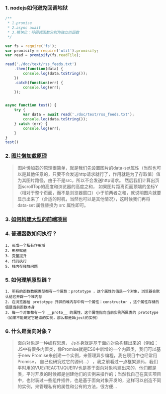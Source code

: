 ### 1.  nodejs如何避免回调地狱

```javascript
/**
 * 1.promise
 * 2.async await
 * 3.模块化：将回调函数分割为独立的函数
 */

var fs = require('fs');
var promisify = require('util').promisify;
var read = promisify(fs.readFile);

read('./doc/text/rss_feeds.txt')
	.then(function(data) {
		console.log(data.toString());
	})
	.catch(function(err) {
		console.log(err);
	});


async function test() {
	try {
		var data = await read('./doc/text/rss_feeds.txt');
		console.log(data.toString());
	} catch (err) {
		console.log(err);
	}
}
test()
```

### 2. [图片懒加载原理](https://www.cnblogs.com/zhuzhenwei918/p/6943156.html)

> 图片懒加载的原理很简单，就是我们先设置图片的data-set属性（当然也可以是其他任意的，只要不会发送http请求就行了，作用就是为了存取值）值为其图片路径，由于不是src，所以不会发送http请求。 然后我们计算出页面scrollTop的高度和浏览器的高度之和， 如果图片距离页面顶端的坐标Y（相对于整个页面，而不是浏览器窗口）小于前两者之和，就说明图片就要显示出来了（合适的时机，当然也可以是其他情况），这时候我们再将 data-set 属性替换为 src 属性即可。

### 3. [如何构建大型的前端项目](https://segmentfault.com/a/1190000016647822)

###  4. 普通函数如何执行？

	1. 形成一个私有作用域
 	2. 形参赋值
 	3. 变量提升
 	4. 代码执行
 	5. 栈内存释放问题

###  5. 如何理解原型链？

	1. 所有的函数数据类型都有一个属性：prototype ，这个属性的值是一个对象，浏览器会默认给它开辟一个堆内存
 	2. 在浏览器给 prototype 开辟的堆内存中有一个属性：constructor ，这个属性存储的值是当前函数本身
 	3. 每一个对象都有一个 __proto__ 的属性，这个属性指向当前实例所属类的 prototype（如果不能确定它是谁的实例，那么都是Object的实例）

### 6. 什么是面向对象？

> 面向对象是一种编程思想， Js本身就是基于面向对象构建出来的（例如： JS中有很多内置类，像Promise就是ES6中新增的一个内置类，我们可以基于new Promise来创建一个实例，来管理异步编程，我在项目中也经常用Promise， 自己也研究过它的源码...） ，我之前看过一点框架源码，我们平时用的VUE/REACT/JQUERV也是基于面向对象构建出来的，他们都是类，平时开发的时候都是创建他们的实例来操作的；当然我自己在真实项目中，也封装过一些组件插件，也是基于面向对象开发的，这样可以创造不同的实例，来管理私有的属性和公有的方法，很方便...


